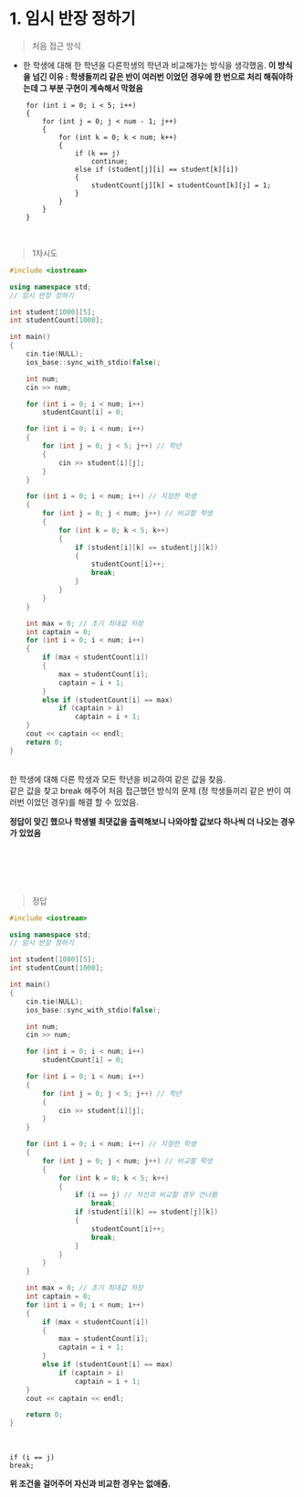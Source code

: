 # 1. 임시 반장 정하기
> 처음 접근 방식
- 한 학생에 대해 한 학년을 다른학생의 학년과 비교해가는 방식을 생각했음.
<b>이 방식을 넘긴 이유 : 학생들끼리 같은 반이 여러번 이었던 경우에 한 번으로 처리 해줘야하는데 그 부분 구현이 계속해서 막혔음 </b>
```{.no-highlight}
    for (int i = 0; i < 5; i++)
    {
        for (int j = 0; j < num - 1; j++)
        {
            for (int k = 0; k < num; k++)
            {
                if (k == j)
                    continue;
                else if (student[j][i] == student[k][i])
                {
                    studentCount[j][k] = studentCount[k][j] = 1;
                }
            }
        }
    }
```
<br>

> 1차시도
```cpp
#include <iostream>

using namespace std;
// 임시 반장 정하기

int student[1000][5];
int studentCount[1000];

int main()
{
	cin.tie(NULL);
	ios_base::sync_with_stdio(false);

	int num;
	cin >> num;

	for (int i = 0; i < num; i++)
		studentCount[i] = 0;

	for (int i = 0; i < num; i++)
	{
		for (int j = 0; j < 5; j++) // 학년
		{
			cin >> student[i][j];
		}
	}

	for (int i = 0; i < num; i++) // 지정한 학생
	{
		for (int j = 0; j < num; j++) // 비교할 학생
		{
			for (int k = 0; k < 5; k++)
			{
				if (student[i][k] == student[j][k])
				{
					studentCount[i]++;
					break;
				}
			}
		}
	}

	int max = 0; // 초기 최대값 저장
	int captain = 0; 
	for (int i = 0; i < num; i++)
	{
		if (max < studentCount[i])
		{
			max = studentCount[i];
			captain = i + 1;
		}
		else if (studentCount[i] == max)
			if (captain > i)
				captain = i + 1;
	}
	cout << captain << endl;
	return 0;
}
```
<br>
한 학생에 대해 다른 학생과 모든 학년을 비교하여 같은 값을 찾음. <br>
같은 값을 찾고 break 해주어 처음 접근했던 방식의 문제 (정 학생들끼리 같은 반이 여러번 이었던 경우)를 해결 할 수 있었음.<br>

<b>정답이 맞긴 했으나 학생별 최댓값을 출력해보니 나와야할 값보다 하나씩 더 나오는 경우가 있었음 </b>
<br><br><br><br><br><br>

> 정답
```cpp
#include <iostream>

using namespace std;
// 임시 반장 정하기

int student[1000][5];
int studentCount[1000];

int main()
{
	cin.tie(NULL);
	ios_base::sync_with_stdio(false);

	int num;
	cin >> num;

	for (int i = 0; i < num; i++)
		studentCount[i] = 0;

	for (int i = 0; i < num; i++)
	{
		for (int j = 0; j < 5; j++) // 학년
		{
			cin >> student[i][j];
		}
	}

	for (int i = 0; i < num; i++) // 지정한 학생
	{
		for (int j = 0; j < num; j++) // 비교할 학생
		{
			for (int k = 0; k < 5; k++)
			{
				if (i == j) // 자신과 비교할 경우 건너뜀
					break;
				if (student[i][k] == student[j][k])
				{
					studentCount[i]++;
					break;
				}
			}
		}
	}

	int max = 0; // 초기 최대값 저장
	int captain = 0; 
	for (int i = 0; i < num; i++)
	{
		if (max < studentCount[i])
		{
			max = studentCount[i];
			captain = i + 1;
		}
		else if (studentCount[i] == max)
			if (captain > i)
				captain = i + 1;
	}
	cout << captain << endl;

	return 0;
}
```
<br>

    if (i == j) 
    break;

<b>위 조건을 걸어주어 자신과 비교한 경우는 없애줌. <b><br>
<br><br><br><br><br><br>
